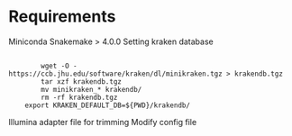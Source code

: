 # Requirements
Miniconda
Snakemake > 4.0.0 
Setting kraken database 


```

        wget -O - https://ccb.jhu.edu/software/kraken/dl/minikraken.tgz > krakendb.tgz
        tar xzf krakendb.tgz
        mv minikraken_* krakendb/
        rm -rf krakendb.tgz
	export KRAKEN_DEFAULT_DB=${PWD}/krakendb/
```
Illumina adapter file for trimming
Modify config file